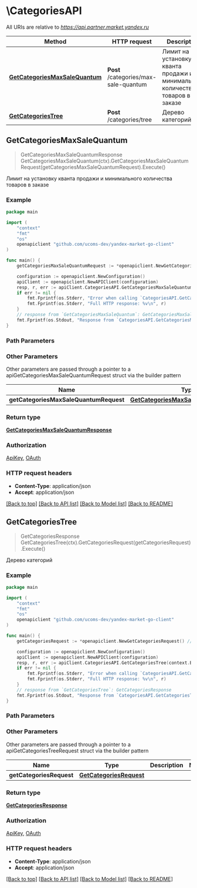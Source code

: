 # \CategoriesAPI

All URIs are relative to *https://api.partner.market.yandex.ru*

Method | HTTP request | Description
------------- | ------------- | -------------
[**GetCategoriesMaxSaleQuantum**](CategoriesAPI.md#GetCategoriesMaxSaleQuantum) | **Post** /categories/max-sale-quantum | Лимит на установку кванта продажи и минимального количества товаров в заказе
[**GetCategoriesTree**](CategoriesAPI.md#GetCategoriesTree) | **Post** /categories/tree | Дерево категорий



## GetCategoriesMaxSaleQuantum

> GetCategoriesMaxSaleQuantumResponse GetCategoriesMaxSaleQuantum(ctx).GetCategoriesMaxSaleQuantumRequest(getCategoriesMaxSaleQuantumRequest).Execute()

Лимит на установку кванта продажи и минимального количества товаров в заказе



### Example

```go
package main

import (
	"context"
	"fmt"
	"os"
	openapiclient "github.com/ucoms-dev/yandex-market-go-client"
)

func main() {
	getCategoriesMaxSaleQuantumRequest := *openapiclient.NewGetCategoriesMaxSaleQuantumRequest([]int64{int64(123)}) // GetCategoriesMaxSaleQuantumRequest | 

	configuration := openapiclient.NewConfiguration()
	apiClient := openapiclient.NewAPIClient(configuration)
	resp, r, err := apiClient.CategoriesAPI.GetCategoriesMaxSaleQuantum(context.Background()).GetCategoriesMaxSaleQuantumRequest(getCategoriesMaxSaleQuantumRequest).Execute()
	if err != nil {
		fmt.Fprintf(os.Stderr, "Error when calling `CategoriesAPI.GetCategoriesMaxSaleQuantum``: %v\n", err)
		fmt.Fprintf(os.Stderr, "Full HTTP response: %v\n", r)
	}
	// response from `GetCategoriesMaxSaleQuantum`: GetCategoriesMaxSaleQuantumResponse
	fmt.Fprintf(os.Stdout, "Response from `CategoriesAPI.GetCategoriesMaxSaleQuantum`: %v\n", resp)
}
```

### Path Parameters



### Other Parameters

Other parameters are passed through a pointer to a apiGetCategoriesMaxSaleQuantumRequest struct via the builder pattern


Name | Type | Description  | Notes
------------- | ------------- | ------------- | -------------
 **getCategoriesMaxSaleQuantumRequest** | [**GetCategoriesMaxSaleQuantumRequest**](GetCategoriesMaxSaleQuantumRequest.md) |  | 

### Return type

[**GetCategoriesMaxSaleQuantumResponse**](GetCategoriesMaxSaleQuantumResponse.md)

### Authorization

[ApiKey](../README.md#ApiKey), [OAuth](../README.md#OAuth)

### HTTP request headers

- **Content-Type**: application/json
- **Accept**: application/json

[[Back to top]](#) [[Back to API list]](../README.md#documentation-for-api-endpoints)
[[Back to Model list]](../README.md#documentation-for-models)
[[Back to README]](../README.md)


## GetCategoriesTree

> GetCategoriesResponse GetCategoriesTree(ctx).GetCategoriesRequest(getCategoriesRequest).Execute()

Дерево категорий



### Example

```go
package main

import (
	"context"
	"fmt"
	"os"
	openapiclient "github.com/ucoms-dev/yandex-market-go-client"
)

func main() {
	getCategoriesRequest := *openapiclient.NewGetCategoriesRequest() // GetCategoriesRequest |  (optional)

	configuration := openapiclient.NewConfiguration()
	apiClient := openapiclient.NewAPIClient(configuration)
	resp, r, err := apiClient.CategoriesAPI.GetCategoriesTree(context.Background()).GetCategoriesRequest(getCategoriesRequest).Execute()
	if err != nil {
		fmt.Fprintf(os.Stderr, "Error when calling `CategoriesAPI.GetCategoriesTree``: %v\n", err)
		fmt.Fprintf(os.Stderr, "Full HTTP response: %v\n", r)
	}
	// response from `GetCategoriesTree`: GetCategoriesResponse
	fmt.Fprintf(os.Stdout, "Response from `CategoriesAPI.GetCategoriesTree`: %v\n", resp)
}
```

### Path Parameters



### Other Parameters

Other parameters are passed through a pointer to a apiGetCategoriesTreeRequest struct via the builder pattern


Name | Type | Description  | Notes
------------- | ------------- | ------------- | -------------
 **getCategoriesRequest** | [**GetCategoriesRequest**](GetCategoriesRequest.md) |  | 

### Return type

[**GetCategoriesResponse**](GetCategoriesResponse.md)

### Authorization

[ApiKey](../README.md#ApiKey), [OAuth](../README.md#OAuth)

### HTTP request headers

- **Content-Type**: application/json
- **Accept**: application/json

[[Back to top]](#) [[Back to API list]](../README.md#documentation-for-api-endpoints)
[[Back to Model list]](../README.md#documentation-for-models)
[[Back to README]](../README.md)

